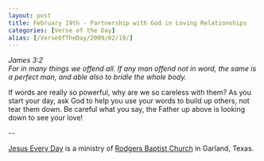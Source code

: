 ```yaml
---
layout: post
title: February 19th - Partnership with God in Loving Relationships
categories: [Verse of the Day]
alias: [/VerseOfTheDay/2009/02/19/]
---
```


_James 3:2  
For in many things we offend all. If any man offend not in word, the
same is a perfect man, and able also to bridle the whole body._

If words are really so powerful, why are we so careless with them?
As you start your day, ask God to help you use your words to build up
others, not tear them down. Be careful what you say, the Father up
above is looking down to see your love!

 --

<a href=http://jesuseveryday.net>Jesus Every Day</a> is a ministry of <a href=http://rodgersbaptist.net>Rodgers Baptist Church</a> in Garland, Texas.
